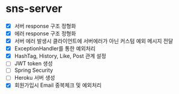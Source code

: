 # sns-server

-   [x] 서버 response 구조 정형화
-   [x] 에러 response 구조 정형화
-   [x] 서버 에러 발생시 클라이언트에 서버에러가 아닌 커스텀 예외 메시지 전달
-   [x] ExceptionHandler를 통한 예외처리
-   [x] HashTag, History, Like, Post 관계 설정
-   [ ] JWT token 생성
-   [ ] Spring Security
-   [ ] Heroku 서버 생성
-   [x] 회원가입시 Email 중복체크 및 예외처리